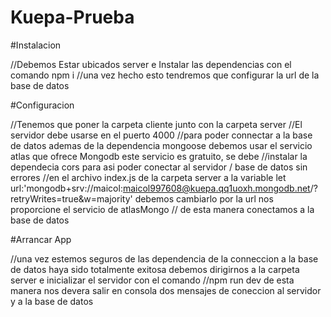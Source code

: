 # Kuepa-Prueba



#Instalacion

//Debemos Estar ubicados  server e Instalar las dependencias con el comando npm i 
//una vez hecho esto tendremos que configurar la url de la base de datos


#Configuracion

//Tenemos que poner la carpeta cliente junto con la carpeta server
//El servidor debe usarse en el puerto 4000
//para poder connectar a la base de datos ademas de la dependencia mongoose debemos usar el servicio atlas que ofrece Mongodb este servicio es gratuito, se debe 
//instalar la dependecia cors para asi poder conectar al servidor / base de datos sin errores 
//en el archivo index.js de la carpeta server a la variable let url:'mongodb+srv://maicol:maicol997608@kuepa.qq1uoxh.mongodb.net/?retryWrites=true&w=majority'
debemos  cambiarlo por la url nos proporcione el servicio de atlasMongo // de esta manera conectamos a la base de datos

#Arrancar App 

//una vez estemos seguros de las dependencia de la conneccion a la base de datos haya sido totalmente exitosa debemos dirigirnos a la carpeta server e inicializar el servidor con el comando //npm run dev de esta manera nos devera salir en consola dos mensajes de coneccion al servidor y a la base de datos
